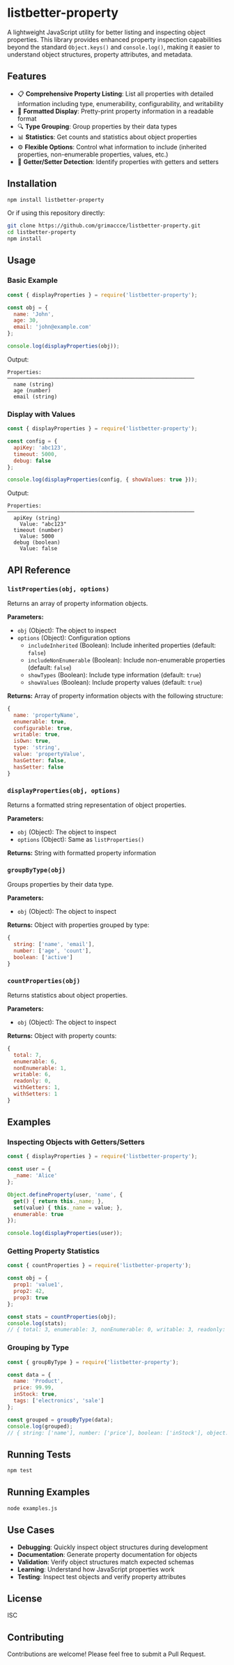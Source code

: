 # listbetter-property

A lightweight JavaScript utility for better listing and inspecting object properties. This library provides enhanced property inspection capabilities beyond the standard `Object.keys()` and `console.log()`, making it easier to understand object structures, property attributes, and metadata.

## Features

- 📋 **Comprehensive Property Listing**: List all properties with detailed information including type, enumerability, configurability, and writability
- 🎨 **Formatted Display**: Pretty-print property information in a readable format
- 🔍 **Type Grouping**: Group properties by their data types
- 📊 **Statistics**: Get counts and statistics about object properties
- ⚙️ **Flexible Options**: Control what information to include (inherited properties, non-enumerable properties, values, etc.)
- 🔐 **Getter/Setter Detection**: Identify properties with getters and setters

## Installation

```bash
npm install listbetter-property
```

Or if using this repository directly:

```bash
git clone https://github.com/grimaccce/listbetter-property.git
cd listbetter-property
npm install
```

## Usage

### Basic Example

```javascript
const { displayProperties } = require('listbetter-property');

const obj = {
  name: 'John',
  age: 30,
  email: 'john@example.com'
};

console.log(displayProperties(obj));
```

Output:
```
Properties:
────────────────────────────────────────────────────────────
  name (string)
  age (number)
  email (string)
```

### Display with Values

```javascript
const { displayProperties } = require('listbetter-property');

const config = {
  apiKey: 'abc123',
  timeout: 5000,
  debug: false
};

console.log(displayProperties(config, { showValues: true }));
```

Output:
```
Properties:
────────────────────────────────────────────────────────────
  apiKey (string)
    Value: "abc123"
  timeout (number)
    Value: 5000
  debug (boolean)
    Value: false
```

## API Reference

### `listProperties(obj, options)`

Returns an array of property information objects.

**Parameters:**
- `obj` (Object): The object to inspect
- `options` (Object): Configuration options
  - `includeInherited` (Boolean): Include inherited properties (default: `false`)
  - `includeNonEnumerable` (Boolean): Include non-enumerable properties (default: `false`)
  - `showTypes` (Boolean): Include type information (default: `true`)
  - `showValues` (Boolean): Include property values (default: `true`)

**Returns:** Array of property information objects with the following structure:
```javascript
{
  name: 'propertyName',
  enumerable: true,
  configurable: true,
  writable: true,
  isOwn: true,
  type: 'string',
  value: 'propertyValue',
  hasGetter: false,
  hasSetter: false
}
```

### `displayProperties(obj, options)`

Returns a formatted string representation of object properties.

**Parameters:**
- `obj` (Object): The object to inspect
- `options` (Object): Same as `listProperties()`

**Returns:** String with formatted property information

### `groupByType(obj)`

Groups properties by their data type.

**Parameters:**
- `obj` (Object): The object to inspect

**Returns:** Object with properties grouped by type:
```javascript
{
  string: ['name', 'email'],
  number: ['age', 'count'],
  boolean: ['active']
}
```

### `countProperties(obj)`

Returns statistics about object properties.

**Parameters:**
- `obj` (Object): The object to inspect

**Returns:** Object with property counts:
```javascript
{
  total: 7,
  enumerable: 6,
  nonEnumerable: 1,
  writable: 6,
  readonly: 0,
  withGetters: 1,
  withSetters: 1
}
```

## Examples

### Inspecting Objects with Getters/Setters

```javascript
const { displayProperties } = require('listbetter-property');

const user = {
  _name: 'Alice'
};

Object.defineProperty(user, 'name', {
  get() { return this._name; },
  set(value) { this._name = value; },
  enumerable: true
});

console.log(displayProperties(user));
```

### Getting Property Statistics

```javascript
const { countProperties } = require('listbetter-property');

const obj = {
  prop1: 'value1',
  prop2: 42,
  prop3: true
};

const stats = countProperties(obj);
console.log(stats);
// { total: 3, enumerable: 3, nonEnumerable: 0, writable: 3, readonly: 0, withGetters: 0, withSetters: 0 }
```

### Grouping by Type

```javascript
const { groupByType } = require('listbetter-property');

const data = {
  name: 'Product',
  price: 99.99,
  inStock: true,
  tags: ['electronics', 'sale']
};

const grouped = groupByType(data);
console.log(grouped);
// { string: ['name'], number: ['price'], boolean: ['inStock'], object: ['tags'] }
```

## Running Tests

```bash
npm test
```

## Running Examples

```bash
node examples.js
```

## Use Cases

- **Debugging**: Quickly inspect object structures during development
- **Documentation**: Generate property documentation for objects
- **Validation**: Verify object structures match expected schemas
- **Learning**: Understand how JavaScript properties work
- **Testing**: Inspect test objects and verify property attributes

## License

ISC

## Contributing

Contributions are welcome! Please feel free to submit a Pull Request.